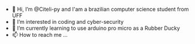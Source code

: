 - 👋 Hi, I’m @Citeli-py and I'am a brazilian computer science student from UFF 
- 👀 I’m interested in coding and cyber-security
- 🌱 I’m currently learning to use arduino pro micro as a Rubber Ducky
- 📫 How to reach me ...

<!---
Citeli-py/Citeli-py is a ✨ special ✨ repository because its `README.md` (this file) appears on your GitHub profile.
You can click the Preview link to take a look at your changes.
--->
